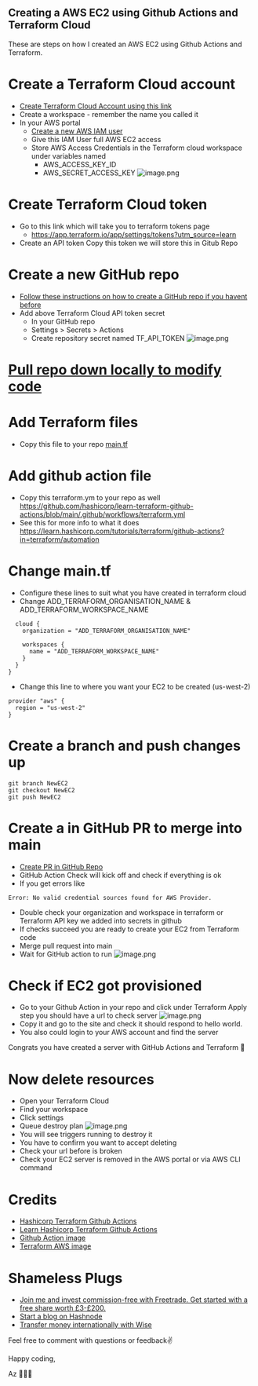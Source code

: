 ## Creating a AWS EC2 using Github Actions and Terraform Cloud

These are steps on how I created an AWS EC2 using Github Actions and Terraform. 

# Create a Terraform Cloud account
- [Create Terraform Cloud Account using this link](https://app.terraform.io/?utm_source=learn)
- Create a workspace - remember the name you called it
- In your AWS portal
    - [Create a new AWS IAM user](https://docs.aws.amazon.com/IAM/latest/UserGuide/id_users_create.html)
    - Give this IAM User full AWS EC2 access
    - Store AWS Access Credentials in the Terraform cloud workspace under variables named 
        - AWS_ACCESS_KEY_ID
        - AWS_SECRET_ACCESS_KEY
![image.png](https://cdn.hashnode.com/res/hashnode/image/upload/v1650561122135/-tu54VtdA.png)

# Create Terraform Cloud token
- Go to this link which will take you to terraform tokens page 
    - https://app.terraform.io/app/settings/tokens?utm_source=learn
- Create an API token Copy this token we will store this in Gitub Repo

# Create a new GitHub repo
- [Follow these instructions on how to create a GitHub repo if you havent before](https://docs.github.com/en/get-started/quickstart/create-a-repo)
- Add above Terraform Cloud API token secret
    - In your GitHub repo 
    - Settings > Secrets > Actions
    - Create repository secret named TF_API_TOKEN
![image.png](https://cdn.hashnode.com/res/hashnode/image/upload/v1650561599991/9TbKNUZAd.png)

# [Pull repo down locally to modify code](https://docs.github.com/en/desktop/contributing-and-collaborating-using-github-desktop/adding-and-cloning-repositories/cloning-a-repository-from-github-to-github-desktop)

# Add Terraform files 
- Copy this file to your repo [main.tf](https://github.com/hashicorp/learn-terraform-github-actions/blob/main/main.tf)

#  Add github action file
- Copy this terraform.ym to your repo as well https://github.com/hashicorp/learn-terraform-github-actions/blob/main/.github/workflows/terraform.yml
- See this for more info to what it does
https://learn.hashicorp.com/tutorials/terraform/github-actions?in=terraform/automation

# Change main.tf
- Configure these lines to suit what you have created in terraform cloud 
- Change ADD_TERRAFORM_ORGANISATION_NAME & ADD_TERRAFORM_WORKSPACE_NAME 

```
  cloud {
    organization = "ADD_TERRAFORM_ORGANISATION_NAME"

    workspaces {
      name = "ADD_TERRAFORM_WORKSPACE_NAME"
    }
  }
}
```
- Change this line to where you want your EC2 to be created (us-west-2)
```
provider "aws" {
  region = "us-west-2"
}
```

# Create a branch and push changes up
```
git branch NewEC2
git checkout NewEC2
git push NewEC2
```

# Create a in GitHub PR to merge into main
- [Create PR in GitHub Repo](https://docs.github.com/en/pull-requests/collaborating-with-pull-requests/proposing-changes-to-your-work-with-pull-requests/creating-a-pull-request)
- GitHub Action Check will kick off and check if everything is ok
- If you get errors like
```
Error: No valid credential sources found for AWS Provider. 
```
- Double check your organization and workspace in terraform or Terraform API key we added into secrets in github
- If checks succeed you are ready to create your EC2 from Terraform code
- Merge pull request into main 
- Wait for GitHub action to run
![image.png](https://cdn.hashnode.com/res/hashnode/image/upload/v1650562128763/Z5LsKzVr-.png)

# Check if EC2 got provisioned
- Go to your Github Action in your repo and click under Terraform Apply step you should have a url to check server
![image.png](https://cdn.hashnode.com/res/hashnode/image/upload/v1648326842609/CF7XZfpBY.png)
- Copy it and go to the site and check it should respond to hello world.
- You also could login to your AWS account and find the server

Congrats you have created a server with GitHub Actions and Terraform 🎉

# Now delete resources
- Open  your Terraform Cloud 
- Find your workspace
- Click settings
- Queue destroy plan 
![image.png](https://cdn.hashnode.com/res/hashnode/image/upload/v1648327119697/r8yz6TIo5.png)
- You will see triggers running to destroy it
- You have to confirm you want to accept deleting
- Check your url before is broken 
- Check your EC2 server is removed in the AWS portal or via AWS CLI command

# Credits
- [Hashicorp Terraform Github Actions](https://learn.hashicorp.com/tutorials/terraform/github-actions?in=terraform/automation)
- [Learn Hashicorp Terraform Github Actions](https://learn.hashicorp.com/tutorials/terraform/aws-build?in=terraform/aws-get-started)
- [Github Action image](https://www.coletiv.com/blog/android-github-actions-setup/)
- [Terraform AWS image](https://www.parkmycloud.com/blog/terraform-on-aws/)

# Shameless Plugs 
- [Join me and invest commission-free with Freetrade. Get started with a free share worth £3-£200.](https://magic.freetrade.io/join/asrin/447192e9)
- [Start a blog on Hashnode](https://hashnode.com/@azcodez/joinme)
- [Transfer money internationally with Wise](https://wise.com/invite/ath/asrind)

Feel free to comment with questions or feedback✌️

Happy coding,

Az 👨🏾‍💻